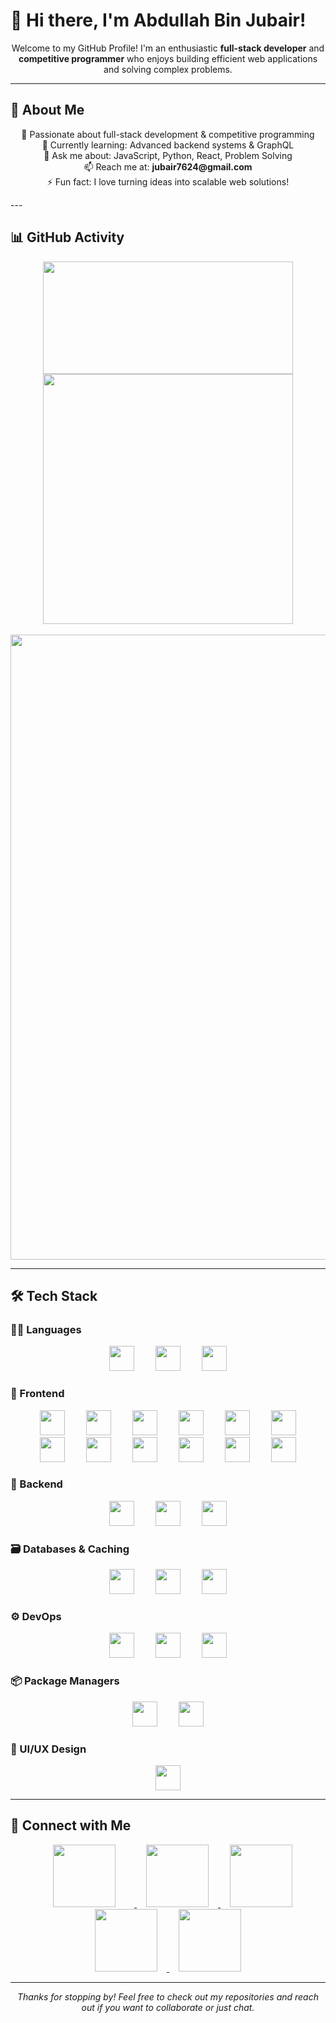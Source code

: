 <p align="center">
  <h1>👋 Hi there, I'm Abdullah Bin Jubair!</h1>
</p>

<p align="center">
  Welcome to my GitHub Profile! I'm an enthusiastic <strong>full-stack developer</strong> and
  <strong>competitive programmer</strong> who enjoys building efficient web applications and solving complex problems.
</p>

---

## 🚀 About Me

<p align="center">
  🎯 Passionate about full-stack development & competitive programming <br>
  🌱 Currently learning: Advanced backend systems & GraphQL <br>
  💬 Ask me about: JavaScript, Python, React, Problem Solving <br>
  📫 Reach me at: <strong>jubair7624@gmail.com</strong> <br>
  ⚡ Fun fact: I love turning ideas into scalable web solutions!
</p>
---

## 📊 GitHub Activity

<p align="center">
  <img src="https://github-readme-stats.vercel.app/api/top-langs/?username=AB-JUBAIR&layout=compact&theme=radical" width="400" height ="180" />
  
  <img src="https://github-readme-stats.vercel.app/api?username=AB-JUBAIR&show_icons=true&theme=radical" width="400" />
  <br><br>
  <img src="https://github-readme-activity-graph.vercel.app/graph?username=AB-JUBAIR&theme=react-dark&area=true" width="1000" />
</p>

---

## 🛠️ Tech Stack

### 👨‍💻 Languages  
<p align="center">
  <img src="https://skillicons.dev/icons?i=python" width="40" style="margin: 0 15px;" />
  <img src="https://skillicons.dev/icons?i=js" width="40" style="margin: 0 15px;" />
  <img src="https://skillicons.dev/icons?i=php" width="40" style="margin: 0 15px;" />
</p>

### 🎨 Frontend  
<p align="center">
  <img src="https://skillicons.dev/icons?i=html" width="40" style="margin: 0 15px;" />
  <img src="https://skillicons.dev/icons?i=css" width="40" style="margin: 0 15px;" />
  <img src="https://img.shields.io/badge/DaisyUI-563D7C?style=for-the-badge&logo=daisyui&logoColor=white" width="40" style="margin: 0 15px;" />
  <img src="https://skillicons.dev/icons?i=sass" width="40" style="margin: 0 15px;" />
  <img src="https://skillicons.dev/icons?i=tailwind" width="40" style="margin: 0 15px;" />
  <img src="https://skillicons.dev/icons?i=bootstrap" width="40" style="margin: 0 15px;" />
  <img src="https://skillicons.dev/icons?i=ts" width="40" style="margin: 0 15px;" />
  <img src="https://skillicons.dev/icons?i=react" width="40" style="margin: 0 15px;" />
  <img src="https://skillicons.dev/icons?i=nextjs" width="40" style="margin: 0 15px;" />
  <img src="https://skillicons.dev/icons?i=vue" width="40" style="margin: 0 15px;" />
  <img src="https://skillicons.dev/icons?i=redux" width="40" style="margin: 0 15px;" />
  <img src="https://skillicons.dev/icons?i=materialui" width="40" style="margin: 0 15px;" />
</p>

### 🧩 Backend  
<p align="center">
  <img src="https://skillicons.dev/icons?i=express" width="40" style="margin: 0 15px;" />
  <img src="https://skillicons.dev/icons?i=graphql" width="40" style="margin: 0 15px;" />
  <img src="https://skillicons.dev/icons?i=firebase" width="40" style="margin: 0 15px;" />
</p>

### 🗃️ Databases & Caching  
<p align="center">
  <img src="https://skillicons.dev/icons?i=mysql" width="40" style="margin: 0 15px;" />
  <img src="https://skillicons.dev/icons?i=mongodb" width="40" style="margin: 0 15px;" />
  <img src="https://skillicons.dev/icons?i=postgres" width="40" style="margin: 0 15px;" />
</p>

### ⚙️ DevOps  
<p align="center">
  <img src="https://skillicons.dev/icons?i=docker" width="40" style="margin: 0 15px;" />
  <img src="https://skillicons.dev/icons?i=git" width="40" style="margin: 0 15px;" />
  <img src="https://skillicons.dev/icons?i=aws" width="40" style="margin: 0 15px;" />
</p>

### 📦 Package Managers  
<p align="center">
  <img src="https://skillicons.dev/icons?i=npm" width="40" style="margin: 0 15px;" />
  <img src="https://skillicons.dev/icons?i=json" width="40" style="margin: 0 15px;" />
</p>

### 🎨 UI/UX Design  
<p align="center">
  <img src="https://skillicons.dev/icons?i=figma" width="40" style="margin: 0 15px;" />
</p>


---

## 🔗 Connect with Me

<p align="center">
  <a href="https://linkedin.com/in/abdullah-bin-jubair">
    <img src="https://img.shields.io/badge/LinkedIn-blue?logo=linkedin&style=for-the-badge" width="100" style="margin: 0 30px;" />
  </a>
  <a href="https://facebook.com/ab.jubair41">
    <img src="https://img.shields.io/badge/Facebook-1877F2?logo=facebook&style=for-the-badge" width="100" style="margin: 0 15px;" />
  </a>
  <a href="https://instagram.com/ab.jubair42">
    <img src="https://img.shields.io/badge/Instagram-E4405F?logo=instagram&style=for-the-badge" width="100" style="margin: 0 15px;" />
  </a>
  <a href="https://codeforces.com/profile/AbJubair">
    <img src="https://img.shields.io/badge/Codeforces-1F8ACB?logo=codeforces&style=for-the-badge" width="100" style="margin: 0 15px;" />
  </a>
  <a href="mailto:jubair7624@gmail.com">
    <img src="https://img.shields.io/badge/Email-D14836?logo=gmail&style=for-the-badge" width="100" style="margin: 0 15px;" />
  </a>
</p>

---

<p align="center">
  <em>Thanks for stopping by! Feel free to check out my repositories and reach out if you want to collaborate or just chat.</em>
</p>
